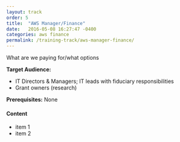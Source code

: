 ```yaml
---
layout: track
order: 5
title:  "AWS Manager/Finance"
date:   2016-05-08 16:27:47 -0400
categories: aws finance
permalink: /training-track/aws-manager-finance/
---
```


What are we paying for/what options

**Target Audience:**

* IT Directors & Managers; IT leads with fiduciary responsibilities
* Grant owners (research)


**Prerequisites:** None

#### Content

* item 1
* item 2
